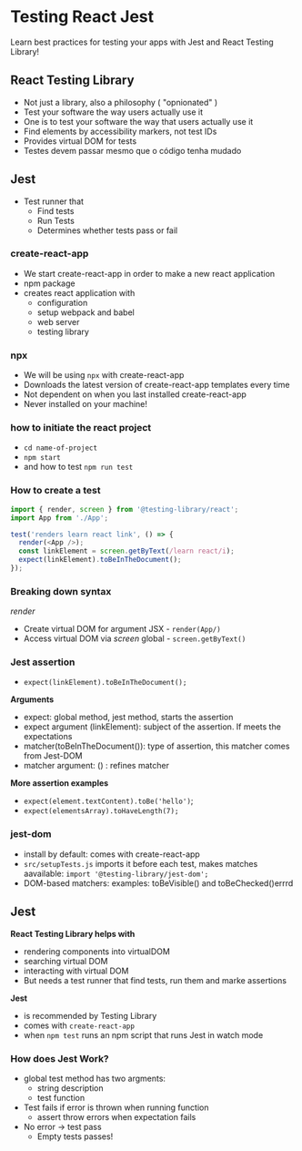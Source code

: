 # Testing React Jest
Learn best practices for testing your apps with Jest and React Testing Library!

## **React Testing Library** 
- Not just a library, also a philosophy ( "opnionated" )
- Test your software the way users actually use it 
- One is to test your software the way that users actually use it 
- Find elements by accessibility markers, not test IDs
- Provides virtual DOM for tests
- Testes devem passar mesmo que o código tenha mudado

## **Jest** 
- Test runner that 
    - Find tests
    - Run Tests
    - Determines whether tests pass or fail 

### **create-react-app**
- We start create-react-app in order to make a new react application
- npm package 
- creates react application with 
    - configuration 
    - setup webpack and babel 
    - web server 
    - testing library

### npx 
- We will be using `npx` with create-react-app 
- Downloads the latest version of create-react-app templates every time
- Not dependent on when you last installed create-react-app 
- Never installed on your machine! 

### how to initiate the react project 
- `cd name-of-project`
- `npm start`
- and how to test `npm run test`     


### How to create a test 
```js
import { render, screen } from '@testing-library/react';
import App from './App';

test('renders learn react link', () => {
  render(<App />);
  const linkElement = screen.getByText(/learn react/i);
  expect(linkElement).toBeInTheDocument();
});
```

### Breaking down syntax
*render*
- Create virtual DOM for argument JSX - `render(App/)`
- Access virtual DOM via *screen* global - `screen.getByText()`

### Jest assertion
- `expect(linkElement).toBeInTheDocument();`

**Arguments** 
- expect: global method, jest method, starts the assertion
- expect argument (linkElement): subject of the assertion. If meets the expectations
- matcher(toBeInTheDocument()): type of assertion, this matcher comes from Jest-DOM
- matcher argument: () : refines matcher

**More assertion examples**
- `expect(element.textContent).toBe('hello')`; 
- `expect(elementsArray).toHaveLength(7);`

### jest-dom
- install by default: comes with create-react-app
- `src/setupTests.js` imports it before each test, makes matches aavailable: `import '@testing-library/jest-dom';`
- DOM-based matchers: examples: toBeVisible() and toBeChecked()errrd

## Jest 
**React Testing Library helps with** 
- rendering components into virtualDOM
- searching virtual DOM 
- interacting with virtual DOM 
- But needs a test runner that find tests, run them and marke assertions


**Jest**
- is recommended by Testing Library 
- comes with `create-react-app`
- when `npm test` runs an npm script that runs Jest in watch mode
 
### How does Jest Work?
- global test method has two argments:
  - string description 
  - test function
- Test fails if error is thrown when running function 
  - assert throw errors when expectation fails 
- No error -> test pass 
  - Empty tests passes!

  
